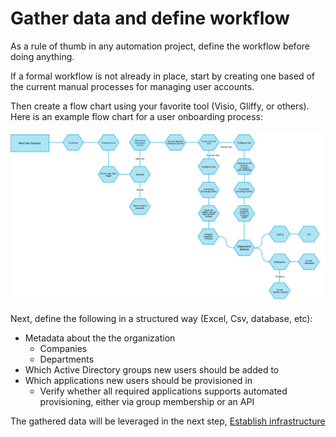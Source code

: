 ﻿# Gather data and define workflow

As a rule of thumb in any automation project, define the workflow before doing anything.

If a formal workflow is not already in place, start by creating one based of the current manual processes for managing user accounts.

Then create a flow chart using your favorite tool (Visio, Gliffy, or others). Here is an example flow chart for a user onboarding process:

![mkdocs](../../img/um_onboarding_flow.png)

Next, define the following in a structured way (Excel, Csv, database, etc):

- Metadata about the the organization
    - Companies
    - Departments
- Which Active Directory groups new users should be added to
- Which applications new users should be provisioned in
    - Verify whether all required applications supports automated provisioning, either via group membership or an API

The gathered data will be leveraged in the next step, [Establish infrastructure](/05%20-%20infrastructure.md)
